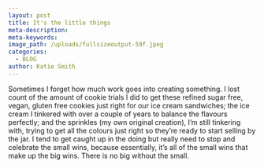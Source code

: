 ```yaml
---
layout: post
title: It's the little things
meta-description:
meta-keywords:
image_path: /uploads/fullsizeoutput-59f.jpeg
categories:
  - BLOG
author: Katie Smith
---
```


Sometimes I forget how much work goes into creating something. I lost count of the amount of cookie trials I did to get these refined sugar free, vegan, gluten free cookies just right for our ice cream sandwiches; the ice cream I tinkered with over a couple of years to balance the flavours perfectly; and the sprinkles (my own original creation), I’m still tinkering with, trying to get all the colours just right so they’re ready to start selling by the jar. I tend to get caught up in the doing but really need to stop and celebrate the small wins, because essentially, it’s all of the small wins that make up the big wins. There is no big without the small.